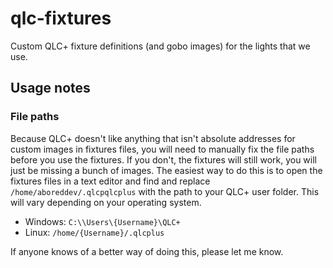# qlc-fixtures
Custom QLC+ fixture definitions (and gobo images) for the lights that we use.

## Usage notes
### File paths
Because QLC+ doesn't like anything that isn't absolute addresses for custom images in fixtures files, you will need to manually fix the file paths before you use the fixtures. If you don't, the fixtures will still work, you will just be missing a bunch of images. The easiest way to do this is to open the fixtures files in a text editor and find and replace `/home/aboreddev/.qlcpqlcplus` with the path to your QLC+ user folder. This will vary depending on your operating system.

 - Windows: `C:\\Users\{Username}\QLC+`
 - Linux: `/home/{Username}/.qlcplus`

If anyone knows of a better way of doing this, please let me know.
